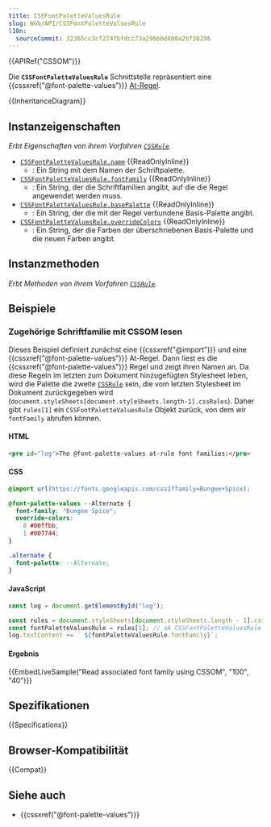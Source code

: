```yaml
---
title: CSSFontPaletteValuesRule
slug: Web/API/CSSFontPaletteValuesRule
l10n:
  sourceCommit: 32305cc3cf274fbfdcc73a296bbd400a26f38296
---
```


{{APIRef("CSSOM")}}

Die **`CSSFontPaletteValuesRule`** Schnittstelle repräsentiert eine {{cssxref("@font-palette-values")}} [At-Regel](/de/docs/Web/CSS/At-rule).

{{InheritanceDiagram}}

## Instanzeigenschaften

_Erbt Eigenschaften von ihrem Vorfahren [`CSSRule`](/de/docs/Web/API/CSSRule)._

- [`CSSFontPaletteValuesRule.name`](/de/docs/Web/API/CSSFontPaletteValuesRule/name) {{ReadOnlyInline}}
  - : Ein String mit dem Namen der Schriftpalette.
- [`CSSFontPaletteValuesRule.fontFamily`](/de/docs/Web/API/CSSFontPaletteValuesRule/fontFamily) {{ReadOnlyInline}}
  - : Ein String, der die Schriftfamilien angibt, auf die die Regel angewendet werden muss.
- [`CSSFontPaletteValuesRule.basePalette`](/de/docs/Web/API/CSSFontPaletteValuesRule/basePalette) {{ReadOnlyInline}}
  - : Ein String, der die mit der Regel verbundene Basis-Palette angibt.
- [`CSSFontPaletteValuesRule.overrideColors`](/de/docs/Web/API/CSSFontPaletteValuesRule/overrideColors) {{ReadOnlyInline}}
  - : Ein String, der die Farben der überschriebenen Basis-Palette und die neuen Farben angibt.

## Instanzmethoden

_Erbt Methoden von ihrem Vorfahren [`CSSRule`](/de/docs/Web/API/CSSRule)._

## Beispiele

### Zugehörige Schriftfamilie mit CSSOM lesen

Dieses Beispiel definiert zunächst eine {{cssxref("@import")}} und eine {{cssxref("@font-palette-values")}} At-Regel. Dann liest es die {{cssxref("@font-palette-values")}} Regel und zeigt ihren Namen an. Da diese Regeln im letzten zum Dokument hinzugefügten Stylesheet leben, wird die Palette die zweite [`CSSRule`](/de/docs/Web/API/CSSRule) sein, die vom letzten Stylesheet im Dokument zurückgegeben wird (`document.styleSheets[document.styleSheets.length-1].cssRules`). Daher gibt `rules[1]` ein `CSSFontPaletteValuesRule` Objekt zurück, von dem wir `fontFamily` abrufen können.

#### HTML

```html
<pre id="log">The @font-palette-values at-rule font families:</pre>
```

#### CSS

```css
@import url(https://fonts.googleapis.com/css2?family=Bungee+Spice);

@font-palette-values --Alternate {
  font-family: "Bungee Spice";
  override-colors:
    0 #00ffbb,
    1 #007744;
}

.alternate {
  font-palette: --Alternate;
}
```

#### JavaScript

```js
const log = document.getElementById("log");

const rules = document.styleSheets[document.styleSheets.length - 1].cssRules;
const fontPaletteValuesRule = rules[1]; // aA CSSFontPaletteValuesRule interface
log.textContent += ` ${fontPaletteValuesRule.fontFamily}`;
```

#### Ergebnis

{{EmbedLiveSample("Read associated font family using CSSOM", "100", "40")}}

## Spezifikationen

{{Specifications}}

## Browser-Kompatibilität

{{Compat}}

## Siehe auch

- {{cssxref("@font-palette-values")}}
